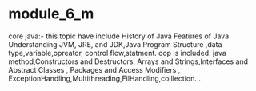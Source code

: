 # module_6_m
core java:- this topic have include History of Java Features of Java Understanding JVM, JRE, and JDK,Java Program Structure ,data type,variable,opreator, control flow,statment. oop is included. java method,Constructors and Destructors, Arrays and Strings,Interfaces and Abstract Classes , Packages and Access Modifiers , ExceptionHandling,Multithreading,FilHandling,colllection. .
